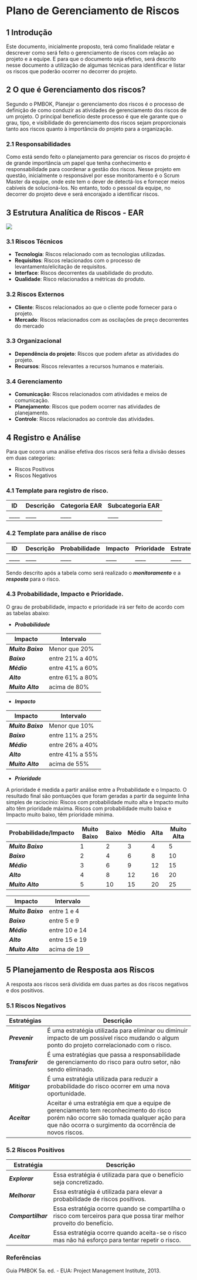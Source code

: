 # Plano de Gerenciamento de Riscos

## 1 Introdução

Este documento, inicialmente proposto, terá como finalidade relatar e descrever como será feito o gerenciamento de riscos com relação ao projeto e a equipe. E para que o documento seja efetivo, será descrito nesse documento a utilização de algumas técnicas para identificar e listar os riscos que poderão ocorrer no decorrer do projeto.

## 2 O que é Gerenciamento dos riscos?

Segundo o PMBOK, Planejar o gerenciamento dos riscos é o processo de definição de como conduzir as atividades de gerenciamento dos riscos de um projeto. O principal benefício deste processo é que ele garante que o grau, tipo, e visibilidade do gerenciamento dos riscos sejam proporcionais tanto aos riscos quanto à importância do projeto para a organização.


### 2.1 Responsabilidades

Como está sendo feito o planejamento para gerenciar os riscos do projeto é de grande importância um papel que tenha conhecimento e responsabilidade para coordenar a gestão dos riscos. Nesse projeto em questão, inicialmente o responsável por esse monitoramento é o Scrum Master da equipe, onde este tem o dever de detectá-los e fornecer meios cabíveis de solucioná-los. No entanto, todo o pessoal da equipe, no decorrer do projeto deve e será encorajado a identificar riscos.

## 3 Estrutura Analítica de Riscos - EAR

![](https://i.imgur.com/372ZzL2.jpg)


### 3.1 Riscos Técnicos

* **Tecnologia**: Riscos relacionado com as tecnologias utilizadas.
* **Requisitos**: Riscos relacionados com o processo de levantamento/elicitação de requisitos.
* **Interface**: Riscos decorrentes da usabilidade do produto.
* **Qualidade**: Risco relacionados a métricas do produto.

### 3.2 Riscos Externos

* **Cliente**: Riscos relacionados ao que o cliente pode fornecer para o projeto.
* **Mercado**: Riscos relacionados  com as oscilações de preço decorrentes do mercado

### 3.3 Organizacional

* **Dependência do projeto**: Riscos que podem afetar as atividades do projeto.
* **Recursos**: Riscos relevantes a recursos humanos  e materiais.

### 3.4 Gerenciamento

* **Comunicação**: Riscos relacionados com atividades e meios de comunicação.
* **Planejamento**: Riscos que podem ocorrer nas atividades de planejamento.
* **Controle**: Riscos relacionados ao controle das atividades.

## 4 Registro e Análise

Para que ocorra uma análise efetiva dos riscos será feita a divisão desses em duas categorias:
* Riscos Positivos
* Riscos Negativos


### 4.1 Template para registro de risco.

|ID|Descrição|Categoria EAR|Subcategoria EAR|
|-----|----|---|---------|
|____|____|____|____|

### 4.2 Template para análise de risco

|ID|Descrição|Probabilidade| Impacto|Prioridade|Estrategia|
|----|----|---|----|---|-------|
|____|____|____|____|____|____|____|

Sendo descrito após a tabela como será realizado o ***monitoramento*** e a ***resposta*** para o risco.

### 4.3 Probabilidade, Impacto e Prioridade.

O grau de probabilidade, impacto e prioridade irá ser feito de acordo com as tabelas abaixo:

* ***Probabilidade***

|Impacto|Intervalo|
|-------|---------|
|***Muito Baixo***| Menor que 20%|
|***Baixo***|entre 21% a 40%|
|***Médio***|entre 41% a 60%|
|***Alto***|entre 61% a 80%|
|***Muito Alto***|acima de 80%|

* ***Impacto***

|Impacto|Intervalo|
|-------|---------|
|***Muito Baixo***| Menor que 10%|
|***Baixo***|entre 11% a 25%|
|***Médio***|entre 26% a 40%|
|***Alto***|entre 41% a 55%|
|***Muito Alto***|acima de 55%|

* ***Prioridade***

A prioridade é medida a partir análise entre a Probabilidade e o Impacto. O resultado final são pontuações que foram geradas a partir da seguinte linha simples de raciocínio:
Riscos com probabilidade muito alta e Impacto muito alto têm prioridade máxima.
Riscos com probabilidade muito baixa e Impacto muito baixo, têm prioridade mínima.

|Probabilidade/Impacto|Muito Baixo|Baixo|Médio|Alta|Muito Alta|
|---------------|---------|----------|---------|-----------|-----------|
|***Muito Baixo***|1|2|3|4|5|
|***Baixo***|2|4|6|8|10|
|***Médio***|3|6|9|12|15|
|***Alto***|4|8|12|16|20|
|***Muito Alto***|5|10|15|20|25|



|Impacto|Intervalo|
|-------|---------|
|***Muito Baixo***| entre 1 e 4|
|***Baixo***|entre 5 e 9|
|***Médio***|entre 10 e 14|
|***Alto***|entre 15 e 19|
|***Muito Alto***|acima de 19|

## 5 Planejamento de Resposta aos Riscos

A resposta aos riscos será dividida em duas partes as dos riscos negativos e dos positivos.

### 5.1 Riscos Negativos

|Estratégias|Descrição|
|------------|----------|
|***Prevenir***|É uma estratégia utilizada para eliminar ou diminuir impacto de um possível risco mudando o algum ponto do projeto correlacionado com o risco.|
|***Transferir*** |É uma estratégias que passa a responsabilidade de gerenciamento do risco para outro setor, não sendo eliminado.|
|***Mitigar*** |É uma estratégia utilizada para reduzir a probabilidade do risco ocorrer em uma nova oportunidade.|
|***Aceitar*** |Aceitar é uma estratégia em que a equipe de gerenciamento tem reconhecimento do risco porém não ocorre são tomada qualquer ação para que não ocorra o surgimento da ocorrência de novos riscos.|

### 5.2 Riscos Positivos

|Estratégia|Descrição|
|---------|---------|
|***Explorar*** |Essa estratégia é utilizada para que o benefício seja concretizado.|
|***Melhorar*** |Essa estratégia é utilizada para  elevar a probabilidade de riscos positivos.|
|***Compartilhar*** |Essa estratégia ocorre quando se compartilha o risco com terceiros para que possa tirar melhor proveito do benefício.|
|***Aceitar*** |Essa estratégia ocorre quando aceita-se o risco mas não há esforço para tentar repetir o risco.|

### Referências

Guia PMBOK 5a. ed. - EUA: Project Management Institute, 2013.
